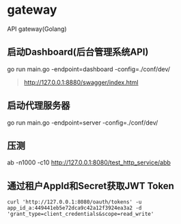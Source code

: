 # gateway
API gateway(Golang)

## 启动Dashboard(后台管理系统API)
go run main.go -endpoint=dashboard -config=./conf/dev/
> http://127.0.0.1:8880/swagger/index.html

## 启动代理服务器
go run main.go -endpoint=server -config=./conf/dev/

## 压测
ab -n1000 -c10 http://127.0.0.1:8080/test_http_service/abb

## 通过租户AppId和Secret获取JWT Token
```
curl 'http://127.0.0.1:8080/oauth/tokens' -u app_id_a:449441eb5e72dca9c42a12f3924ea3a2 -d 'grant_type=client_credentials&scope=read_write'
```


